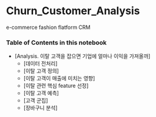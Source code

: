 # Churn_Customer_Analysis
 e-commerce fashion flatform CRM

### Table of Contents in this notebook 

* [Analysis. 이탈 고객을 잡으면 기업에 얼마나 이익을 가져올까]
    * [데이터 전처리]
    * [이탈 고객 정의]
    * [이탈 고객이 매출에 미치는 영향]
    * [이탈 관련 핵심 feature 선정]
    * [이탈 고객 예측]
    * [고객 군집]
    * [장바구니 분석]